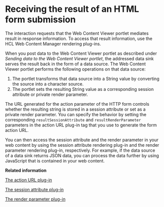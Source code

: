 # Receiving the result of an HTML form submission

The interaction requests that the Web Content Viewer portlet mediates result in response information. To access that result information, use the HCL Web Content Manager rendering plug-ins.

When you post data to the Web Content Viewer portlet as described under *Sending data to the Web Content Viewer portlet*, the addressed data sink serves the result back in the form of a data source. The Web Content Viewer portlet performs the following operations on that data source:

1.  The portlet transforms that data source into a String value by converting the source into a character source.
2.  The portlet sets the resulting String value as a corresponding session attribute or private render parameter.

The URL generated for the action parameter of the HTTP form controls whether the resulting string is stored in a session attribute or set as a private render parameter. You can specify the behavior by setting the corresponding `resultSessionAttribute` and `resultRenderParameter` parameters in the action URL plug-in tag that you use to generate the form action URL.

You can then access the session attribute and the render parameter in your web content by using the session attribute rendering plug-in and the render parameter rendering plug-in, respectively. For example, if the data source of a data sink returns JSON data, you can process the data further by using JavaScript that is contained in your web content.


**Related information**  


[The action URL plug-in](../panel_help/plrf_rendr_plugin_actionurl.md)

[The session attribute plug-in](../panel_help/plrf_rendr_plugin_session_attrbt.md)

[The render parameter plug-in](../panel_help/plrf_rendr_plugin_render_parm.md)

